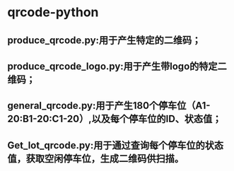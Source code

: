 # qrcode-python
## produce_qrcode.py:用于产生特定的二维码；
## produce_qrcode_logo.py:用于产生带logo的特定二维码；
## general_qrcode.py:用于产生180个停车位（A1-20:B1-20:C1-20）,以及每个停车位的ID、状态值；
## Get_lot_qrcode.py:用于通过查询每个停车位的状态值，获取空闲停车位，生成二维码供扫描。
